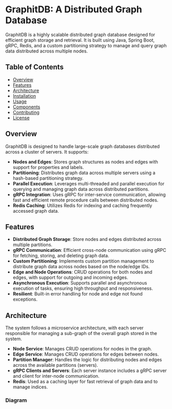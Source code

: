 # GraphitDB: A Distributed Graph Database

GraphitDB is a highly scalable distributed graph database designed for efficient graph storage and retrieval. It is built using Java, Spring Boot, gRPC, Redis, and a custom partitioning strategy to manage and query graph data distributed across multiple nodes.

## Table of Contents
- [Overview](#overview)
- [Features](#features)
- [Architecture](#architecture)
- [Installation](#installation)
- [Usage](#usage)
- [Components](#components)
- [Contributing](#contributing)
- [License](#license)

## Overview
GraphitDB is designed to handle large-scale graph databases distributed across a cluster of servers. It supports:
- **Nodes and Edges**: Stores graph structures as nodes and edges with support for properties and labels.
- **Partitioning**: Distributes graph data across multiple servers using a hash-based partitioning strategy.
- **Parallel Execution**: Leverages multi-threaded and parallel execution for querying and managing graph data across distributed partitions.
- **gRPC Integration**: Uses gRPC for inter-service communication, allowing fast and efficient remote procedure calls between distributed nodes.
- **Redis Caching**: Utilizes Redis for indexing and caching frequently accessed graph data.

## Features
- **Distributed Graph Storage**: Store nodes and edges distributed across multiple partitions.
- **gRPC Communication**: Efficient cross-node communication using gRPC for fetching, storing, and deleting graph data.
- **Custom Partitioning**: Implements custom partition management to distribute graph data across nodes based on the node/edge IDs.
- **Edge and Node Operations**: CRUD operations for both nodes and edges, with support for outgoing and incoming edges.
- **Asynchronous Execution**: Supports parallel and asynchronous execution of tasks, ensuring high throughput and responsiveness.
- **Resilient**: Built-in error handling for node and edge not found exceptions.

## Architecture
The system follows a microservice architecture, with each server responsible for managing a sub-graph of the overall graph stored in the system.

- **Node Service**: Manages CRUD operations for nodes in the graph.
- **Edge Service**: Manages CRUD operations for edges between nodes.
- **Partition Manager**: Handles the logic for distributing nodes and edges across the available partitions (servers).
- **gRPC Clients and Servers**: Each server instance includes a gRPC server and client for inter-node communication.
- **Redis**: Used as a caching layer for fast retrieval of graph data and to manage indices.

### Diagram
